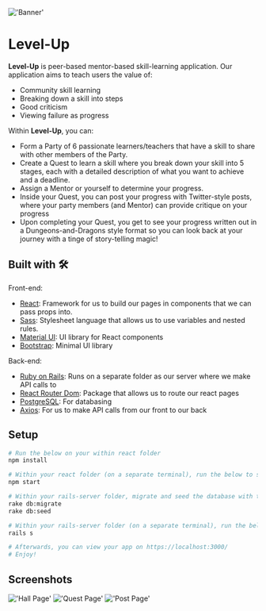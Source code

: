 !['Banner'](https://github.com/begeh/level-up/blob/master/react/public/images/banner.png?raw=true)

# Level-Up

**Level-Up** is peer-based mentor-based skill-learning application. Our application aims to teach users the value of:
- Community skill learning
- Breaking down a skill into steps
- Good criticism
- Viewing failure as progress

Within **Level-Up**, you can:
- Form a Party of 6 passionate learners/teachers that have a skill to share with other members of the Party. 
- Create a Quest to learn a skill where you break down your skill into 5 stages, each with a detailed description of what you want to achieve and a deadline. 
- Assign a Mentor or yourself to determine your progress. 
- Inside your Quest, you can post your progress with Twitter-style posts, where your party members (and Mentor) can provide critique on your progress
- Upon completing your Quest, you get to see your progress written out in a Dungeons-and-Dragons style format so you can look back at your journey with a tinge of story-telling magic!

## Built with 🛠

Front-end:
- [React](https://github.com/facebook/create-react-app): Framework for us to build our pages in components that we can pass props into.
- [Sass](https://sass-lang.com/): Stylesheet language that allows us to use variables and nested rules.
- [Material UI](https://material-ui.com/): UI library for React components
- [Bootstrap](https://getbootstrap.com/): Minimal UI library 

Back-end:
- [Ruby on Rails](https://rubyonrails.org/): Runs on a separate folder as our server where we make API calls to
- [React Router Dom](https://www.npmjs.com/package/react-router-dom): Package that allows us to route our react pages
- [PostgreSQL](https://www.postgresql.org/): For databasing
- [Axios](https://github.com/axios/axios): For us to make API calls from our front to our back

## Setup

```sh
# Run the below on your within react folder
npm install

# Within your react folder (on a separate terminal), run the below to start your app:
npm start

# Within your rails-server folder, migrate and seed the database with the commands below
rake db:migrate
rake db:seed

# Within your rails-server folder (on a separate terminal), run the below to start your server:
rails s

# Afterwards, you can view your app on https://localhost:3000/
# Enjoy!

```

## Screenshots

!['Hall Page'](https://github.com/begeh/level-up/blob/master/react/public/images/Hall%20Page.png?raw=true)
!['Quest Page'](https://github.com/begeh/level-up/blob/master/react/public/images/Quest%20Page.png?raw=true)
!['Post Page'](https://github.com/begeh/level-up/blob/master/react/public/images/Post%20Page.png?raw=true)




